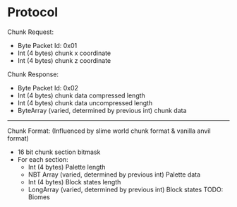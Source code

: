 # Protocol

Chunk Request:
  - Byte Packet Id:  0x01
  - Int (4 bytes) chunk x coordinate
  - Int (4 bytes) chunk z coordinate

Chunk Response:
  - Byte Packet Id: 0x02
  - Int (4 bytes) chunk data compressed length
  - Int (4 bytes) chunk data uncompressed length
  - ByteArray (varied, determined by previous int) chunk data

---------------

Chunk Format:  (Influenced by slime world chunk format & vanilla anvil format)
  - 16 bit chunk section bitmask
  - For each section:
    - Int (4 bytes) Palette length
    - NBT Array (varied, determined by previous int) Palette data
    - Int (4 bytes) Block states length
    - LongArray (varied, determined by previous int) Block states
  TODO: Biomes
